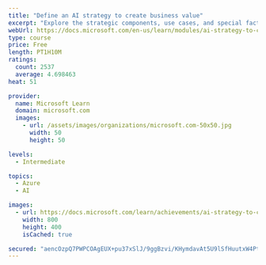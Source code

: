 ```yaml
---
title: "Define an AI strategy to create business value"
excerpt: "Explore the strategic components, use cases, and special factors of an enterprise AI strategy that creates real business value, with INSEAD and Microsoft."
webUrl: https://docs.microsoft.com/en-us/learn/modules/ai-strategy-to-create-business-value/
type: course
price: Free
length: PT1H10M
ratings:
  count: 2537
  average: 4.698463
heat: 51

provider:
  name: Microsoft Learn
  domain: microsoft.com
  images:
    - url: /assets/images/organizations/microsoft.com-50x50.jpg
      width: 50
      height: 50

levels:
  - Intermediate

topics:
  - Azure
  - AI

images:
  - url: https://docs.microsoft.com/learn/achievements/ai-strategy-to-create-business-value-social.png
    width: 800
    height: 400
    isCached: true

secured: "aencOzpQ7PWPCOAgEUX+pu37xSlJ/9ggBzvi/KHymdavAt5U9lSfHuutxW4Ptv+0voSLv99N8oOTM2dJkGmgA3bj31ttxsF8tZTSR7OK+Xr2+yAwTbUCEfa5Qbkhry8oHBHmXZEprNRap/60LRVzo3iG9unoBfmbuzQ7aE40qSh3av51Bc+oKb1zUipzFI941m3DmWEX1Ug+NSMLnSjQLTZ9b0q6B+QFQgWEVui4IRffgPwQ13Y/mpnZRiXQ9HyL5NMEmkGfXSNbY7lP20BIpgW+2fUHHFTN5e2DezH0KX6VSQB1PfkS6q52k19Q825zDeKJG/BzDWzVh5n43IePHjuucAbzkY2FXmhsbAm4MoW32Nk50/uE1a5XrXHIPd5NGnTFs+yg+uAr6ovDb6SkOD4o8408KT6H/JwEej6gnkA=;5Er0cpnK+pxzty2T4PfWxw=="
---
```


